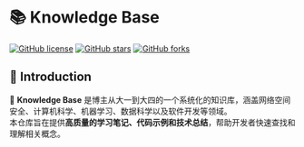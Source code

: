 # 📚 Knowledge Base

[![GitHub license](https://img.shields.io/github/license/DrXin-code/knowledge-base)](https://github.com/DrXin-code/knowledge-base/blob/master/LICENSE)
[![GitHub stars](https://img.shields.io/github/stars/DrXin-code/knowledge-base?style=social)](https://github.com/DrXin-code/knowledge-base/stargazers)
[![GitHub forks](https://img.shields.io/github/forks/DrXin-code/knowledge-base?style=social)](https://github.com/DrXin-code/knowledge-base/network/members)

## 📖 Introduction
🚀 **Knowledge Base** 是博主从大一到大四的一个系统化的知识库，涵盖网络空间安全、计算机科学、机器学习、数据科学以及软件开发等领域。  
本仓库旨在提供**高质量的学习笔记、代码示例和技术总结**，帮助开发者快速查找和理解相关概念。



